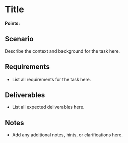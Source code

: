 # Title

**Points:** 

## Scenario
Describe the context and background for the task here.

## Requirements
- List all requirements for the task here.

## Deliverables
- List all expected deliverables here.

## Notes
- Add any additional notes, hints, or clarifications here.
